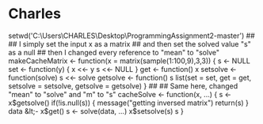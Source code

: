 # Charles
setwd('C:\Users\CHARLES\Desktop\ProgrammingAssignment2-master') ## ## I simply set the input x as a matrix ## and then set the solved value "s" as a null ## then I changed every reference to "mean" to "solve" makeCacheMatrix &lt;- function(x = matrix(sample(1:100,9),3,3)) {   s &lt;- NULL   set &lt;- function(y) {     x &lt;&lt;- y     s &lt;&lt;- NULL   }   get &lt;- function() x   setsolve &lt;- function(solve) s &lt;&lt;- solve   getsolve &lt;- function() s   list(set = set, get = get,        setsolve = setsolve,        getsolve = getsolve) } ## ## Same here, changed "mean" to "solve" and "m" to "s" cacheSolve &lt;- function(x, ...) {   s &lt;- x$getsolve()   if(!is.null(s)) {     message("getting inversed matrix")     return(s)   }   data &lt;- x$get()   s &lt;- solve(data, ...)   x$setsolve(s)   s }
